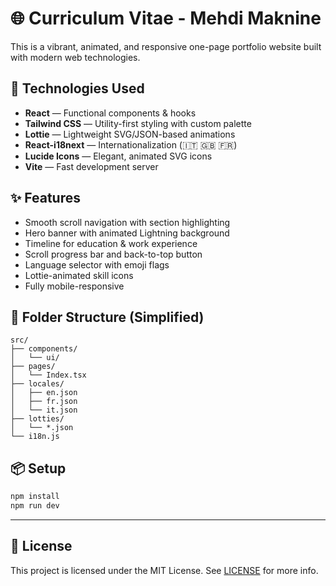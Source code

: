 # 🌐 Curriculum Vitae - Mehdi Maknine

This is a vibrant, animated, and responsive one-page portfolio website built with modern web technologies.

## 🚀 Technologies Used

- **React** — Functional components & hooks
- **Tailwind CSS** — Utility-first styling with custom palette
- **Lottie** — Lightweight SVG/JSON-based animations
- **React-i18next** — Internationalization (🇮🇹 🇬🇧 🇫🇷)
- **Lucide Icons** — Elegant, animated SVG icons
- **Vite** — Fast development server

## ✨ Features

- Smooth scroll navigation with section highlighting
- Hero banner with animated Lightning background
- Timeline for education & work experience
- Scroll progress bar and back-to-top button
- Language selector with emoji flags
- Lottie-animated skill icons
- Fully mobile-responsive

## 🧠 Folder Structure (Simplified)

```
src/
├── components/
│   └── ui/
├── pages/
│   └── Index.tsx
├── locales/
│   ├── en.json
│   ├── fr.json
│   └── it.json
├── lotties/
│   └── *.json
└── i18n.js
```

## 📦 Setup

```bash
npm install
npm run dev
```

---

## 📄 License

This project is licensed under the MIT License. See [LICENSE](LICENSE) for more info.

